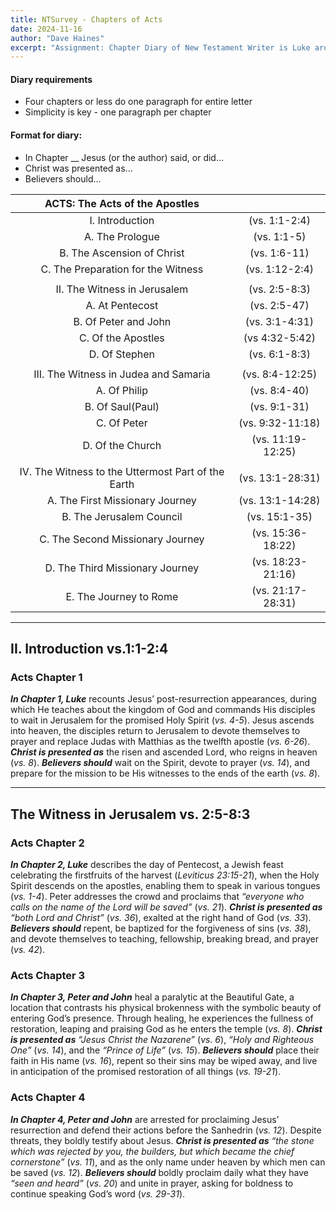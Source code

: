 ```yaml
---
title: NTSurvey - Chapters of Acts
date: 2024-11-16
author: "Dave Haines"
excerpt: "Assignment: Chapter Diary of New Testament Writer is Luke around 64 AD"
---
```



#### Diary requirements
- Four chapters or less do one paragraph for entire letter
- Simplicity is key - one paragraph per chapter

#### Format for diary:
- In Chapter __ Jesus (or the author) said, or did...
- Christ was presented as...
- Believers should...

| **ACTS: The Acts of the Apostles** | | 
|:-------:|:-------:|
| I. Introduction | (vs. 1:1-2:4) |
| A. The Prologue | (vs. 1:1-5) |
| B. The Ascension of Christ | (vs. 1:6-11) |
| C. The Preparation for the Witness | (vs. 1:12-2:4) |
| | |
| II. The Witness in Jerusalem | (vs. 2:5-8:3) |
| A. At Pentecost | (vs. 2:5-47) |
| B. Of Peter and John | (vs. 3:1-4:31) |
| C. Of the Apostles | (vs 4:32-5:42) |
| D. Of Stephen | (vs. 6:1-8:3) |
| | |
| III. The Witness in Judea and Samaria | (vs. 8:4-12:25) |
| A. Of Philip | (vs. 8:4-40) |
| B. Of Saul(Paul) | (vs. 9:1-31) |
| C. Of Peter | (vs. 9:32-11:18) |
| D. Of the Church | (vs. 11:19-12:25) |
| | |
| IV. The Witness to the Uttermost Part of the Earth | (vs. 13:1-28:31) |
| A. The First Missionary Journey | (vs. 13:1-14:28) |
| B. The Jerusalem Council | (vs. 15:1-35) |
| C. The Second Missionary Journey | (vs. 15:36-18:22) |
| D. The Third Missionary Journey | (vs. 18:23-21:16) |
| E. The Journey to Rome | (vs. 21:17-28:31) |

---
## II. Introduction vs.1:1-2:4

### **Acts Chapter 1**  
**_In Chapter 1, Luke_** recounts Jesus’ post-resurrection appearances, during which He teaches about the kingdom of God and commands His disciples to wait in Jerusalem for the promised Holy Spirit (*vs. 4-5*). Jesus ascends into heaven, the disciples return to Jerusalem to devote themselves to prayer and replace Judas with Matthias as the twelfth apostle (*vs. 6-26*). **_Christ is presented as_** the risen and ascended Lord, who reigns in heaven (*vs. 8*). **_Believers should_** wait on the Spirit, devote to prayer (*vs. 14*), and prepare for the mission to be His witnesses to the ends of the earth (*vs. 8*).

---
## The Witness in Jerusalem vs. 2:5-8:3

### **Acts Chapter 2**  
**_In Chapter 2, Luke_** describes the day of Pentecost, a Jewish feast celebrating the firstfruits of the harvest (*Leviticus 23:15-21*), when the Holy Spirit descends on the apostles, enabling them to speak in various tongues (*vs. 1-4*). Peter addresses the crowd and proclaims that *“everyone who calls on the name of the Lord will be saved”* (*vs. 21*). **_Christ is presented as_** *“both Lord and Christ”* (*vs. 36*), exalted at the right hand of God (*vs. 33*). **_Believers should_** repent, be baptized for the forgiveness of sins (*vs. 38*), and devote themselves to teaching, fellowship, breaking bread, and prayer (*vs. 42*).

### **Acts Chapter 3**  
**_In Chapter 3, Peter and John_** heal a paralytic at the Beautiful Gate, a location that contrasts his physical brokenness with the symbolic beauty of entering God’s presence. Through healing, he experiences the fullness of restoration, leaping and praising God as he enters the temple (*vs. 8*). **_Christ is presented as_** *“Jesus Christ the Nazarene”* (*vs. 6*), *“Holy and Righteous One”* (*vs. 14*), and the *“Prince of Life”* (*vs. 15*). **_Believers should_** place their faith in His name (*vs. 16*), repent so their sins may be wiped away, and live in anticipation of the promised restoration of all things (*vs. 19-21*).

### **Acts Chapter 4**  
**_In Chapter 4, Peter and John_** are arrested for proclaiming Jesus’ resurrection and defend their actions before the Sanhedrin (*vs. 12*). Despite threats, they boldly testify about Jesus. **_Christ is presented as_** *“the stone which was rejected by you, the builders, but which became the chief cornerstone”* (*vs. 11*), and as the only name under heaven by which men can be saved (*vs. 12*). **_Believers should_** boldly proclaim daily what they have *“seen and heard”* (*vs. 20*) and unite in prayer, asking for boldness to continue speaking God’s word (*vs. 29-31*).

